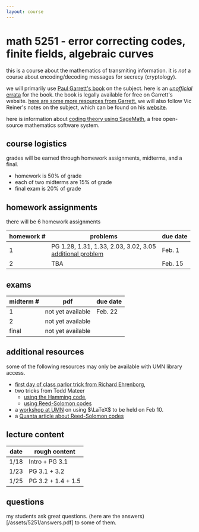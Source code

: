 ```yaml
---
layout: course
---
```


# math 5251 - error correcting codes, finite fields, algebraic curves

this is a course about the mathematics of transmiting information.
it is *not* a course about encoding/decoding messages for secrecy (cryptology).

we will primarily use [Paul Garrett's book](https://www-users.cse.umn.edu/~garrett/coding/CodingNotes.pdf) on the subject.
here is an [*unofficial* errata](https://trevorkarn.github.io/assets/5251/pgerrata.pdf) for the book.
the book is legally available for free on Garrett's website. [here are some more resources from Garrett.](https://www-users.cse.umn.edu/~garrett/coding/)
we will also follow Vic Reiner's notes on the subject, which can be found on his
[website](https://www-users.cse.umn.edu/~reiner/Classes/5251_Fall2021_syllabus.html). 

here is information about [coding theory using SageMath](https://doc.sagemath.org/html/en/reference/coding/index.html), a free open-source mathematics software system.

## course logistics

grades will be earned through homework assignments, midterms, and a final.

- homework is 50% of grade
- each of two midterms are 15% of grade
- final exam is 20% of grade

## homework assignments

there will be 6 homework assignments

| homework #      | problems                                     | due date |
| --------------- | -------------------------------------------- | -------- |
| 1               | PG 1.28, 1.31, 1.33, 2.03, 3.02, 3.05 <br>[additional problem](https://trevorkarn.github.io/assets/5251/hwk1-extra-prob.pdf)  | Feb. 1   |
| 2               | TBA                                          | Feb. 15  |

## exams

| midterm #       | pdf                | due date |
| --------------- | -----------------  | -------  |
| 1               | not yet available  | Feb. 22  |
| 2               | not yet available  | 
| final           | not yet available  |

## additional resources

some of the following resources may only be available with UMN library access.

- [first day of class parlor trick from Richard Ehrenborg](https://www.ms.uky.edu/~jrge/Papers/Hamming.pdf), 
- two tricks from Todd Mateer
    * [using the Hamming code](https://www.tandfonline.com/doi/abs/10.4169/mathhorizons.21.2.9), 
    * [using Reed-Solomon codes](https://www-jstor-org.ezp1.lib.umn.edu/stable/10.4169/math.mag.87.2.125?searchText=Math+Horizons,+special+issue+on+Codes,+Cryptography+and+National+Security,)
- a [workshop at UMN](https://www.eventbrite.com/e/software-carpentry-introduction-to-latex-umn-tickets-495379682967) on using $\LaTeX$ to be held on Feb 10.
- a [Quanta article about Reed-Solomon codes](https://www.quantamagazine.org/the-basic-algebra-behind-secret-codes-and-space-communication-20230123/)

## lecture content

| date  | rough content          |
| ----- | ------------           |
| 1/18  | Intro + PG 3.1         |
| 1/23  | PG 3.1 + 3.2           |
| 1/25  | PG 3.2 + 1.4 + 1.5     |

## questions

my students ask great questions. (here are the answers)[/assets/5251/answers.pdf] to some of them.
